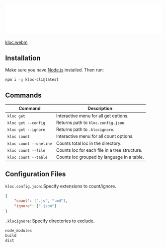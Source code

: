  ![Kloc](./docs/kloc.png)
 
[kloc.webm](https://github.com/user-attachments/assets/3a32a4f8-f17a-4d37-a16a-59de637c4d8a)

## Installation  

Make sure you nave [Node.js](https://nodejs.org) installed. Then run:

```sh
npm i -g kloc-cli@latest
```  

## Commands  

| Command                    | Description                                      |
|----------------------------|--------------------------------------------------|
| `kloc get`                 | Interactive menu for all get options.            |
| `kloc get --config`        | Returns path to `kloc.config.json`.              |
| `kloc get --ignore`        | Returns path to `.klocignore`.                   |
| `kloc count`               | Interactive menu for all count options.          |
| `kloc count --oneline`     | Counts total loc in the directory.               |
| `kloc count --file`        | Counts loc for each file in a tree structure.    |
| `kloc count --table`       | Counts loc grouped by language in a table.       |


## Configuration Files  

`kloc.config.json`: Specify extensions to count/ignore.  
 
  ```json
  {
      "count": [".js", ".md"],
      "ignore": [".json"]
  }
  ```  

`.klocignore`: Specify directories to exclude.  
  
  ```plaintext
  node_modules
  build
  dist
  ```  
